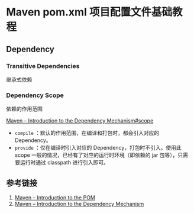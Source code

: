 # Maven pom.xml 项目配置文件基础教程



## Dependency

### Transitive Dependencies

继承式依赖
### Dependency Scope 

依赖的作用范围

[Maven – Introduction to the Dependency Mechanism#scope](https://maven.apache.org/guides/introduction/introduction-to-dependency-mechanism.html#dependency-scope)

- `compile` ：默认的作用范围，在编译和打包时，都会引入对应的 Dependency。
- `provide` ：仅在编译时引入对应的 Dependency，打包时不引入。使用此 scope 一般的情况，已经有了对应的运行时环境（即依赖的 jar 包等），只需要运行时通过 classpath 进行引入即可。



## 参考链接

1. [Maven – Introduction to the POM](https://maven.apache.org/guides/introduction/introduction-to-the-pom.html)
2. [Maven – Introduction to the Dependency Mechanism](https://maven.apache.org/guides/introduction/introduction-to-dependency-mechanism.html)